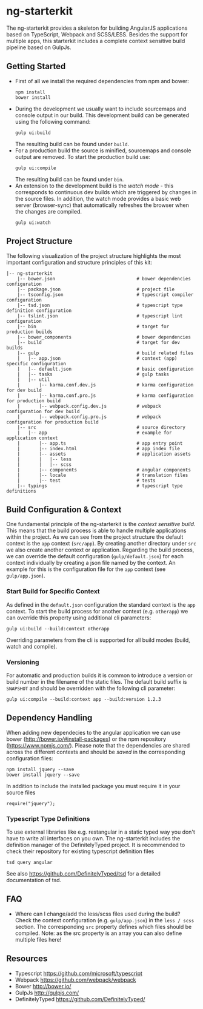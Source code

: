 # ng-starterkit
The ng-starterkit provides a skeleton for building AngularJS applications based on TypeScript, Webpack and SCSS/LESS.
Besides the support for multiple apps, this starterkit includes a complete context sensitive build pipeline based on GulpJs.

## Getting Started
* First of all we install the required dependencies from npm and bower:
    ```
    npm install
    bower install
    ```
* During the development we usually want to include sourcemaps and console output in our build. This development build can be generated using the following command:
    ```
    gulp ui:build
    ```
  The resulting build can be found under `build`.
* For a production build the source is minified, sourcemaps and console output are removed. To start the production build use:
    ```
    gulp ui:compile
    ```
  The resulting build can be found under `bin`.
* An extension to the development build is the *watch mode* - this corresponds to continuous dev builds which are triggered by changes in the source files.
  In addition, the watch mode provides a basic web server (browser-sync) that automatically refreshes the browser when the changes are compiled.
    ```
    gulp ui:watch
    ```

## Project Structure
The following visualization of the project structure highlights the most important configuration and structure principles of this kit:
```
|-- ng-starterkit
    |-- bower.json                              # bower dependencies configuration
    |-- package.json                            # project file
    |-- tsconfig.json                           # typescript compiler configuration
    |-- tsd.json                                # typescript type definition configuration
    |-- tslint.json                             # typescript lint configuration
    |-- bin                                     # target for production builds
    |-- bower_components                        # bower dependencies
    |-- build                                   # target for dev builds
    |-- gulp                                    # build related files
    |   |-- app.json                            # context (app) specific configuration
    |   |-- default.json                        # basic configuration
    |   |-- tasks                               # gulp tasks
    |   |-- util
    |       |-- karma.conf.dev.js               # karma configuration for dev build
    |       |-- karma.conf.pro.js               # karma configuration for production build
    |       |-- webpack.config.dev.js           # webpack configuration for dev build
    |       |-- webpack.config.pro.js           # webpack configuration for production build
    |-- src                                     # source directory
    |   |-- app                                 # example for application context
    |       |-- app.ts                          # app entry point
    |       |-- index.html                      # app index file
    |       |-- assets                          # application assets
    |       |   |-- less
    |       |   |-- scss
    |       |-- components                      # angular components
    |       |-- locale                          # translation files
    |       |-- test                            # tests
    |-- typings                                 # typescript type definitions
```

## Build Configuration & Context
One fundamental principle of the ng-starterkit is the *context sensitive build*. This means that the build process is able to handle multiple applications within the project. As we can see from the project structure the default context is the `app` context (`src/app`). By creating another directory under `src` we also create another context or application.
Regarding the build process, we can override the default configuration (`gulp/default.json`) for each context individually by creating a json file named by the context. An example for this is the configuration file for the `app` context (see `gulp/app.json`).

### Start Build for Specific Context
As defined in the `default.json` configuration the standard context is the `app` context. To start the build process for another context (e.g. `otherapp`) we can override this property using additional cli parameters:
```
gulp ui:build --build:context otherapp
```
Overriding parameters from the cli is supported for all build modes (build, watch and compile).

### Versioning
For automatic and production builds it is common to introduce a version or build number in the filename of the static files. The default build suffix is `SNAPSHOT` and should be overridden with the following cli parameter:
```
gulp ui:compile --build:context app --build:version 1.2.3
```
## Dependency Handling
When adding new dependecies to the angular application we can use bower (http://bower.io/#install-packages) or the npm repository (https://www.npmjs.com/). Please note that the dependencies are shared across the different contexts and should be *saved* in the corresponding configuration files:
```
npm install jquery --save
bower install jquery --save
```
In addition to include the installed package you must require it in your source files
```
require("jquery");
```
### Typescript Type Definitions
To use external libraries like e.g. restangular in a static typed way you don't have to write all interfaces on you own. The ng-starterkit includes the definition manager of the DefinitelyTyped project. It is recommended to check their repository for existing typescript definition files
```
tsd query angular
```
See also https://github.com/DefinitelyTyped/tsd for a detailed documentation of tsd.

## FAQ
* Where can I change/add the less/scss files used during the build?
 Check the context configuration (e.g. `gulp/app.json`) in the `less / scss` section. The corresponding `src` property defines which files should be compiled. Note: as the src property is an array you can also define multiple files here!  

## Resources
* Typescript https://github.com/microsoft/typescript
* Webpack https://github.com/webpack/webpack
* Bower http://bower.io/
* GulpJs http://gulpjs.com/
* DefinitelyTyped https://github.com/DefinitelyTyped/
